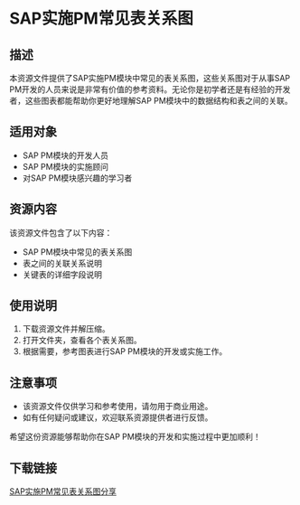 # SAP实施PM常见表关系图

## 描述
本资源文件提供了SAP实施PM模块中常见的表关系图，这些关系图对于从事SAP PM开发的人员来说是非常有价值的参考资料。无论你是初学者还是有经验的开发者，这些图表都能帮助你更好地理解SAP PM模块中的数据结构和表之间的关联。

## 适用对象
- SAP PM模块的开发人员
- SAP PM模块的实施顾问
- 对SAP PM模块感兴趣的学习者

## 资源内容
该资源文件包含了以下内容：
- SAP PM模块中常见的表关系图
- 表之间的关联关系说明
- 关键表的详细字段说明

## 使用说明
1. 下载资源文件并解压缩。
2. 打开文件夹，查看各个表关系图。
3. 根据需要，参考图表进行SAP PM模块的开发或实施工作。

## 注意事项
- 该资源文件仅供学习和参考使用，请勿用于商业用途。
- 如有任何疑问或建议，欢迎联系资源提供者进行反馈。

希望这份资源能够帮助你在SAP PM模块的开发和实施过程中更加顺利！

## 下载链接

[SAP实施PM常见表关系图分享](https://pan.quark.cn/s/4ce98507a0ac)